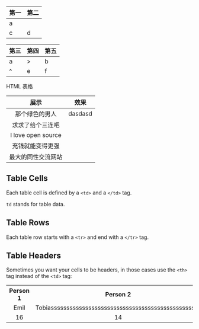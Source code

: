 第一 | 第二
--|--
a | |
c|d

第三 | 第四 | 第五
-----|-----|-----
a    | >   | b
^    | e   | f 

HTML 表格



<table align=center>
<thead>
	<tr>
        <th style='text-align:center;' >展示</th>
        <th style='text-align:center;' >效果</th>
    </tr>
</thead>
<tbody>
    <tr>
        <td style='text-align:center;' >那个绿色的男人</td>
        <td style='text-align:center;' >dasdasd</td></tr>
    <tr>
        <td style='text-align:center;' >求求了给个三连吧</td>
        <td style='text-align:center;' ></td></tr>
    <tr>
        <td style='text-align:center;' >I love open source</td>
        <td style='text-align:center;' ></td></tr>
    <tr>
        <td style='text-align:center;' >充钱就能变得更强</td>
        <td style='text-align:center;' ></td></tr>
    <tr>
        <td style='text-align:center;' >最大的同性交流网站</td>
        <td style='text-align:center;' ></td></tr>
</tbody>
</table>



## Table Cells

Each table cell is defined by a `<td>` and a `</td>` tag.

`td` stands for table data.

## Table Rows

Each table row starts with a `<tr>` and end with a `</tr>` tag.

## Table Headers

Sometimes you want your cells to be headers, in those cases use the `<th>` tag instead of the `<td>` tag:

<table align=center style='text-align:center;'>  
    <tr>    
        <th >Person 1</th>    
        <th>Person 2</th>    
        <th>Person 3</th>  </tr>  
    <tr>    
        <td>Emil</td>    
        <td>Tobiassssssssssssssssssssssssssssssssssssssssssssssss</td>    
        <td>Linus</td>  
    </tr>  
    <tr>    
        <td text-align:center;>16</td>    
        <td>14</td>    
        <td>10</td>  
    </tr>
</table>

